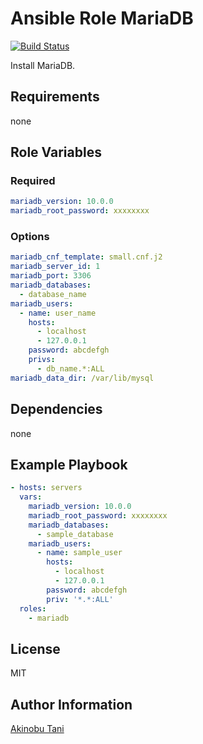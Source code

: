 Ansible Role MariaDB
=========

[![Build Status](https://travis-ci.org/akinobu-tani/ansible-role-mariadb.svg?branch=master)](https://travis-ci.org/akinobu-tani/ansible-role-mariadb)

Install MariaDB.

Requirements
------------

none

Role Variables
--------------

### Required

``` yaml
mariadb_version: 10.0.0
mariadb_root_password: xxxxxxxx
```

### Options

``` yaml
mariadb_cnf_template: small.cnf.j2
mariadb_server_id: 1
mariadb_port: 3306
mariadb_databases:
  - database_name
mariadb_users:
  - name: user_name
    hosts:
      - localhost
      - 127.0.0.1
    password: abcdefgh
    privs:
      - db_name.*:ALL
mariadb_data_dir: /var/lib/mysql
```

Dependencies
------------

none

Example Playbook
----------------

``` yaml
- hosts: servers
  vars:
    mariadb_version: 10.0.0
    mariadb_root_password: xxxxxxxx
    mariadb_databases:
      - sample_database
    mariadb_users:
      - name: sample_user
        hosts:
          - localhost
          - 127.0.0.1
        password: abcdefgh
        priv: '*.*:ALL'
  roles:
    - mariadb
```

License
-------

MIT

Author Information
------------------

[Akinobu Tani](http://github.com/akinobu-tani)
